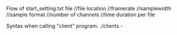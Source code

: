 Flow of start_setting.txt file 
//file location 
//framerate 
//samplewidth
//sample format 
//number of channels 
//time duration per file 

Syntax when calling "client" program:
    ./clients -<command> <content>
